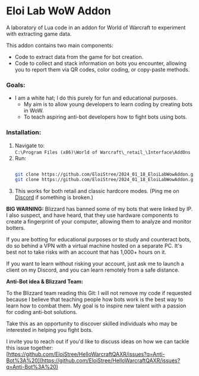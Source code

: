 

# Eloi Lab WoW Addon  

A laboratory of Lua code in an addon for World of Warcraft to experiment with extracting game data.  

This addon contains two main components:  
- Code to extract data from the game for bot creation.  
- Code to collect and stack information on bots you encounter, allowing you to report them via QR codes, color coding, or copy-paste methods.  

### Goals:  
- I am a white hat; I do this purely for fun and educational purposes.  
  - My aim is to allow young developers to learn coding by creating bots in WoW.  
  - To teach aspiring anti-bot developers how to fight bots using bots.  

### Installation:  
1. Navigate to:  
   `C:\Program Files (x86)\World of Warcraft\_retail_\Interface\AddOns`  
2. Run:  
   ```sh
   
   git clone https://github.com/EloiStree/2024_01_18_EloiLabWowAddon.git "C:\Program Files (x86)\World of Warcraft\_classic_era_\Interface\AddOns\EloiLab"
   git clone https://github.com/EloiStree/2024_01_18_EloiLabWowAddon.git "C:\Program Files (x86)\World of Warcraft\_retail_\Interface\AddOns\EloiLab"
   ```  
3. This works for both retail and classic hardcore modes. (Ping me on [Discord](https://discord.gg/WnmXsXHbSn) if something is broken.)

**BIG WARNING:**
Blizzard has banned some of my bots that were linked by IP. I also suspect, and have heard, that they use hardware components to create a fingerprint of your computer, allowing them to analyze and monitor botters.

If you are botting for educational purposes or to study and counteract bots, do so behind a VPN with a virtual machine hosted on a separate PC. It's best not to take risks with an account that has 1,000+ hours on it.

If you want to learn without risking your account, just ask me to launch a client on my Discord, and you can learn remotely from a safe distance.


**Anti-Bot idea & Blizzard Team:**

To the Blizzard team reading this Git:
I will not remove my code if requested because I believe that teaching people how bots work is the best way to learn how to combat them. My goal is to inspire new talent with a passion for coding anti-bot solutions.

Take this as an opportunity to discover skilled individuals who may be interested in helping you fight bots.

I invite you to reach out if you'd like to discuss ideas on how we can tackle this issue together:
[https://github.com/EloiStree/HelloWarcraftQAXR/issues?q=Anti-Bot%3A%20](https://github.com/EloiStree/HelloWarcraftQAXR/issues?q=Anti-Bot%3A%20)  


  

